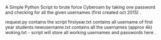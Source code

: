 A Simple Python Script to brute force Cyberoam by taking one password and checking for all the given usernames (first created oct 2015) .

request.py contains the script 
firstyear.txt contains all username of first year students 
newusername.txt contains all the usernames (approx 4k)
woking.txt - script will store all working usernames and passwords here .
